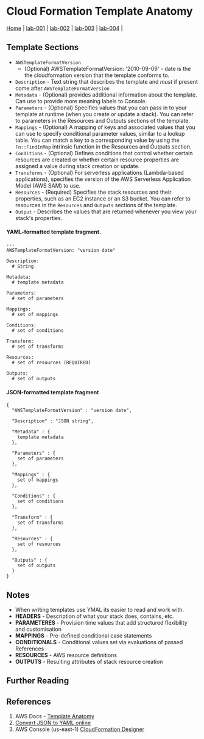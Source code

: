 # Cloud Formation Template Anatomy

[Home](../README.md) |
[lab-001](lab-001.md) |
[lab-002](lab-002.md) |
[lab-003](lab-003.md) |
[lab-004](lab-004.md) |


## Template Sections

- `AWSTemplateFormatVersion`
    - (Optional) AWSTemplateFormatVersion: '2010-09-09' - date is the the cloudformation version that the template conforms to.
- `Description` - Text string that describes the template and _must_ if present come after `AWSTemplateFormatVersion`
- `Metadata` - (Optional) provides additional information about the template. Can use to provide more meaning labels to Console.
- `Parameters` - (Optional) Specifies values that you can pass in to your template at runtime (when you create or update a stack). You can refer to parameters in the Resources and Outputs sections of the template.
- `Mappings` - (Optional) A mapping of keys and associated values that you can use to specify conditional parameter values, similar to a lookup table. You can match a key to a corresponding value by using the `Fn::FindInMap` intrinsic function in the Resources and Outputs section.
- `Conditions` - (Optional) Defines conditions that control whether certain resources are created or whether certain resource properties are assigned a value during stack creation or update. 
- `Transforms` - (Optional) For serverless applications (Lambda-based applications), specifies the version of the AWS Serverless Application Model (AWS SAM) to use. 
- `Resources` - (Required) Specifies the stack resources and their properties, such as an EC2 instance or an S3 bucket. You can refer to resources in the `Resources` and `Outputs` sections of the template.
- `Output` - Describes the values that are returned whenever you view your stack's properties.



#### YAML-formatted template fragment.
```
---
AWSTemplateFormatVersion: "version date"

Description:
  # String

Metadata:
  # template metadata

Parameters:
  # set of parameters

Mappings:
  # set of mappings

Conditions:
  # set of conditions

Transform:
  # set of transforms

Resources:
  # set of resources (REQUIRED)

Outputs:
  # set of outputs
```


#### JSON-formatted template fragment
```
{
  "AWSTemplateFormatVersion" : "version date",

  "Description" : "JSON string",

  "Metadata" : {
    template metadata
  },

  "Parameters" : {
    set of parameters
  },

  "Mappings" : {
    set of mappings
  },

  "Conditions" : {
    set of conditions
  },

  "Transform" : {
    set of transforms
  },

  "Resources" : {
    set of resources
  },

  "Outputs" : {
    set of outputs
  }
}
```

## Notes
- When writing templates use YMAL its easier to read and work with.
- __HEADERS__ - Description of what your stack does, contains, etc.
- __PARAMETERES__ - Provision time values that add structured flexibility and customisation
- __MAPPINGS__ - Pre-defined conditional case statements
- __CONDITIONALS__ - Conditional values set via evaluations of passed References
- __RESOURCES__ - AWS resource definitions
- __OUTPUTS__ - Resulting attributes of stack resource creation


## Further Reading




## References
1. AWS Docs - [Template Anatomy](https://docs.aws.amazon.com/AWSCloudFormation/latest/UserGuide/template-anatomy.html)
1. [Convert JSON to YAML online](https://www.json2yaml.com/)
1. AWS Console (us-east-1) [CloudFormation Designer](https://console.aws.amazon.com/cloudformation/designer/home?region=us-east-1)
